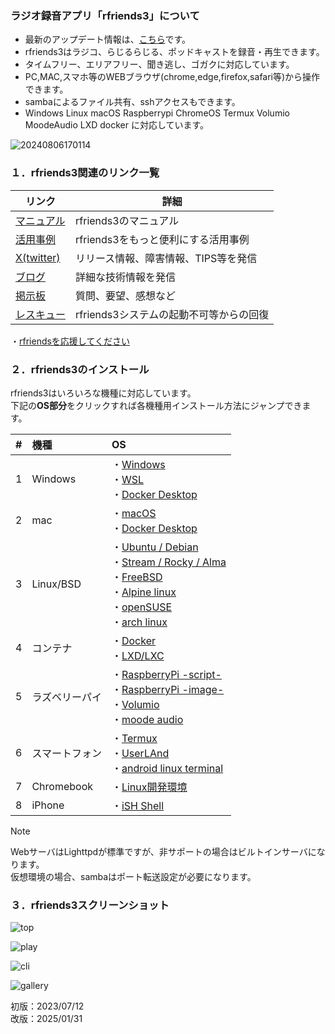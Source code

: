 ### ラジオ録音アプリ「rfriends3」について  
  
* 最新のアップデート情報は、[こちら](ver.md)です。  
* rfriends3はラジコ、らじるらじる、ポッドキャストを録音・再生できます。
* タイムフリー、エリアフリー、聞き逃し、ゴガクに対応しています。  
* PC,MAC,スマホ等のWEBブラウザ(chrome,edge,firefox,safari等)から操作できます。
* sambaによるファイル共有、sshアクセスもできます。
* Windows Linux macOS Raspberrypi ChromeOS Termux Volumio MoodeAudio LXD docker に対応しています。  
  
![20240806170114](https://github.com/user-attachments/assets/2c40c57d-7ae4-4eee-811e-cb6c28f112f0)   
  
### １．rfriends3関連のリンク一覧    
  
|リンク|詳細|  
|---|---|  
|[マニュアル](manual/index.md)|rfriends3のマニュアル|  
|[活用事例](tech/index.md)|rfriends3をもっと便利にする活用事例|  
|[X(twitter)](https://twitter.com/rfriends2017)|リリース情報、障害情報、TIPS等を発信|  
|[ブログ](https://rfriends.hatenablog.com/)|詳細な技術情報を発信|  
|[掲示板](http://ceres.s501.xrea.com/wforum/wforum.cgi)|質問、要望、感想など|  
|[レスキュー](manual/rescue.md)|rfriends3システムの起動不可等からの回復|  

 ・[rfriendsを応援してください](donation.md)  
  
### ２．rfriends3のインストール  
  
rfriends3はいろいろな機種に対応しています。  
下記の**OS部分**をクリックすれば各機種用インストール方法にジャンプできます。  　

|#  |機種        |OS|
|:--:|:------  | :-------------------------------------- |
| 1| Windows   |・[Windows](distro/windows.md)<br>・[WSL](distro/wsl.md)<br>・[Docker Desktop](distro/docker.md)| 
| 2| mac     |・[macOS](distro/macos.md)<br>・[Docker Desktop](distro/docker.md)|
| 3| Linux/BSD     |・[Ubuntu / Debian](distro/rfriends3_core.md)<br>・[Stream / Rocky / Alma](distro/rfriends3_core.md)<br>・[FreeBSD](distro/rfriends3_core.md)<br>・[Alpine linux](distro/rfriends3_core.md)<br>・[openSUSE](distro/rfriends3_core.md)<br>・[arch linux](distro/rfriends3_core.md)|
| 4| コンテナ   |・[Docker](distro/docker.md)<br>・[LXD/LXC](distro/lxd.md)|
| 5| ラズベリーパイ  |・[RaspberryPi -script-](distro/raspberrypi.md)<br>・[RaspberryPi -image-](distro/raspi_image.md)<br>・[Volumio](distro/volumio.md)<br>・[moode audio](distro/moode.md)| 
| 6| スマートフォン |・[Termux](distro/termux.md)<br>・[UserLAnd](distro/userland.md)<br>・[android linux terminal](distro/rfriends3_core.md)|
| 7| Chromebook  |・[Linux開発環境](distro/chromeos.md)| 
| 8| iPhone       |・[iSH Shell](distro/ios.md)| 

   
> [!NOTE]
> WebサーバはLighttpdが標準ですが、非サポートの場合はビルトインサーバになります。  
> 仮想環境の場合、sambaはポート転送設定が必要になります。  
  
### ３．rfriends3スクリーンショット  
  
![top](https://github.com/user-attachments/assets/5d621f57-425f-4fcd-9448-a816ededd8dc)
  
![play](https://github.com/user-attachments/assets/8bf5cdd9-9702-412b-8165-8cbab928941a)
  
![cli](https://github.com/user-attachments/assets/3e0df727-f70d-4e05-82b2-2b502c56b993)
  
![gallery](https://github.com/user-attachments/assets/fed28352-0636-472e-9015-51abea05e17a)  
  
初版：2023/07/12  
改版：2025/01/31  
  
